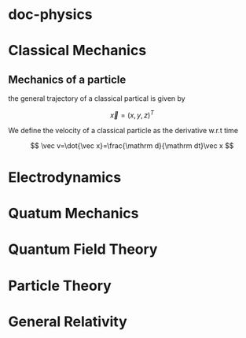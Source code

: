 # doc-physics

# Classical Mechanics

## Mechanics of a particle

the general trajectory of a classical partical is given by

$$
\vec x=(x,y,z)^T
$$

We define the velocity of a classical particle as the derivative w.r.t time

$$
\vec v=\dot{\vec x}=\frac{\mathrm d}{\mathrm dt}\vec x
$$

# Electrodynamics

# Quatum Mechanics

# Quantum Field Theory

# Particle Theory

# General Relativity
